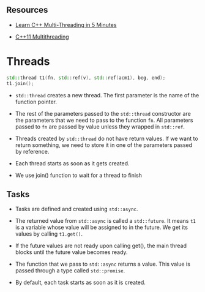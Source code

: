 
## Resources
* [Learn C++ Multi-Threading in 5 Minutes](https://hackernoon.com/learn-c-multi-threading-in-5-minutes-8b881c92941f)

* [C++11 Multithreading](https://thispointer.com//c-11-multithreading-part-1-three-different-ways-to-create-threads/)

# Threads

```cpp
std::thread t1(fn, std::ref(v), std::ref(acm1), beg, end);
t1.join();
```

* `std::thread` creates a new thread.
The first parameter is the name of the function pointer.

* The rest of the parameters passed to the `std::thread` constructor
are the parameters that we need to pass to the function `fn`.
All parameters passed to `fn` are passed by value unless they wrapped in `std::ref`.

* Threads created by `std::thread` do not have return values.
If we want to return something, we need to store it in one of the parameters passed by reference.

* Each thread starts as soon as it gets created.

* We use join() function to wait for a thread to finish

## Tasks
* Tasks are defined and created using `std::async`.

* The returned value from `std::async` is called a `std::future`.
It means `t1` is a variable whose value will be assigned to in the future.
We get its values by calling `t1.get()`.

* If the future values are not ready upon calling get(),
the main thread blocks until the future value becomes ready.

* The function that we pass to `std::async` returns a value.
This value is passed through a type called `std::promise`.

* By default, each task starts as soon as it is created.
